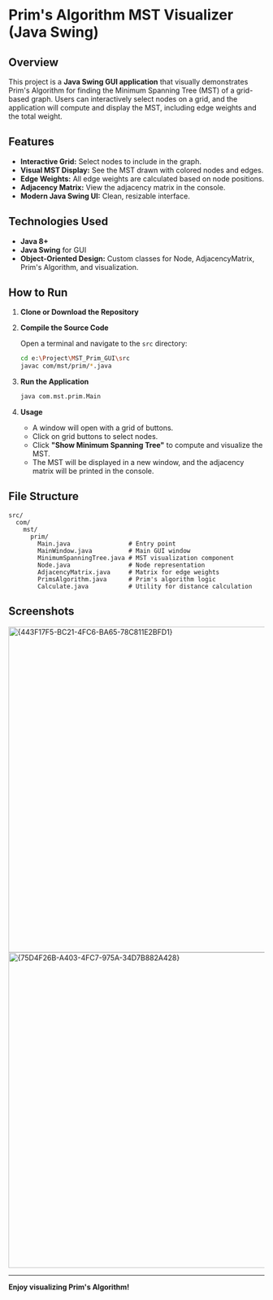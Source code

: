 # Prim's Algorithm MST Visualizer (Java Swing)

## Overview

This project is a **Java Swing GUI application** that visually demonstrates Prim's Algorithm for finding the Minimum Spanning Tree (MST) of a grid-based graph. Users can interactively select nodes on a grid, and the application will compute and display the MST, including edge weights and the total weight.

## Features

- **Interactive Grid:** Select nodes to include in the graph.
- **Visual MST Display:** See the MST drawn with colored nodes and edges.
- **Edge Weights:** All edge weights are calculated based on node positions.
- **Adjacency Matrix:** View the adjacency matrix in the console.
- **Modern Java Swing UI:** Clean, resizable interface.

## Technologies Used

- **Java 8+**
- **Java Swing** for GUI
- **Object-Oriented Design:** Custom classes for Node, AdjacencyMatrix, Prim's Algorithm, and visualization.

## How to Run

1. **Clone or Download the Repository**

2. **Compile the Source Code**

   Open a terminal and navigate to the `src` directory:
   ```sh
   cd e:\Project\MST_Prim_GUI\src
   javac com/mst/prim/*.java
   ```

3. **Run the Application**

   ```sh
   java com.mst.prim.Main
   ```

4. **Usage**

   - A window will open with a grid of buttons.
   - Click on grid buttons to select nodes.
   - Click **"Show Minimum Spanning Tree"** to compute and visualize the MST.
   - The MST will be displayed in a new window, and the adjacency matrix will be printed in the console.

## File Structure

```
src/
  com/
    mst/
      prim/
        Main.java                # Entry point
        MainWindow.java          # Main GUI window
        MinimumSpanningTree.java # MST visualization component
        Node.java                # Node representation
        AdjacencyMatrix.java     # Matrix for edge weights
        PrimsAlgorithm.java      # Prim's algorithm logic
        Calculate.java           # Utility for distance calculation
```

## Screenshots

<img width="1136" height="641" alt="{443F17F5-BC21-4FC6-BA65-78C811E2BFD1}" src="https://github.com/user-attachments/assets/dc978403-235f-449d-947c-a654fa62c7bb" />

<img width="1134" height="621" alt="{75D4F26B-A403-4FC7-975A-34D7B882A428}" src="https://github.com/user-attachments/assets/da2be038-166b-48f0-8ca1-67c7fcf6f53d" />





---

**Enjoy visualizing Prim's Algorithm!**
